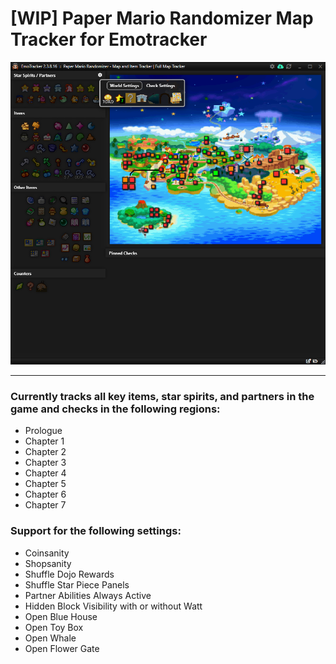 # [WIP] Paper Mario Randomizer Map Tracker for Emotracker

![Work-in-progress screenshot of map tracker in development showing items, a map, checks in and out of logic, pinned checks.](images/readme/trackerWIP.png "WIP screenshot of tracker in development")

---

### Currently tracks all key items, star spirits, and partners in the game and checks in the following regions:

* Prologue
* Chapter 1
* Chapter 2
* Chapter 3
* Chapter 4
* Chapter 5
* Chapter 6
* Chapter 7

### Support for the following settings:

* Coinsanity
* Shopsanity
* Shuffle Dojo Rewards
* Shuffle Star Piece Panels
* Partner Abilities Always Active
* Hidden Block Visibility with or without Watt
* Open Blue House
* Open Toy Box
* Open Whale
* Open Flower Gate
